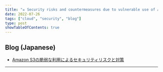 ```yaml
---
title: "⭐︎ Security risks and countermeasures due to vulnerable use of Amazon S3"
date: 2022-07-26
tags: ["cloud", "security", "blog"]
type: post
showTableOfContents: true
---
```


## Blog (Japanese)
- [Amazon S3の脆弱な利用によるセキュリティリスクと対策](https://blog.flatt.tech/entry/s3_security)

---
